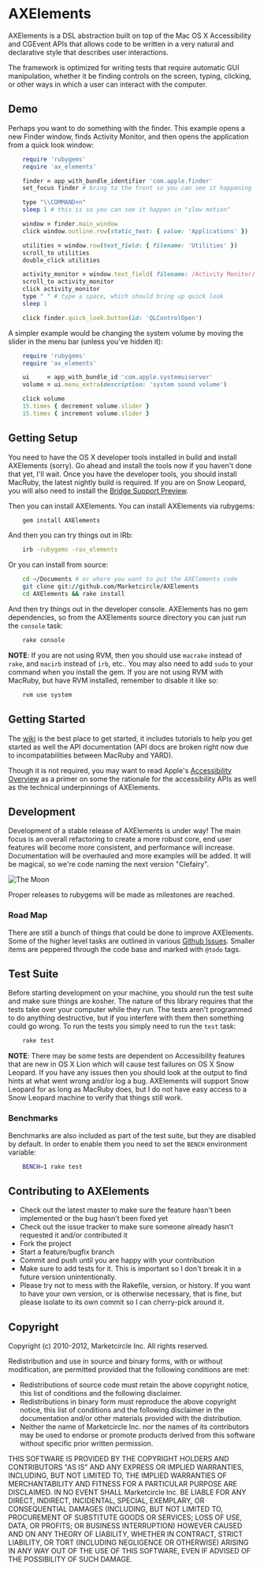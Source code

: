 # AXElements

AXElements is a DSL abstraction built on top of the Mac OS X
Accessibility and CGEvent APIs that allows code to be written in a
very natural and declarative style that describes user interactions.

The framework is optimized for writing tests that require automatic
GUI manipulation, whether it be finding controls on the screen,
typing, clicking, or other ways in which a user can interact with the
computer.


## Demo

Perhaps you want to do something with the finder. This example opens a
new Finder window, finds Activity Monitor, and then opens the application
from a quick look window:

```ruby
    require 'rubygems'
    require 'ax_elements'

    finder = app_with_bundle_identifier 'com.apple.finder'
    set_focus finder # bring to the front so you can see it happening

    type "\\COMMAND+n"
    sleep 1 # this is so you can see it happen in "slow motion"

    window = finder.main_window
    click window.outline.row(static_text: { value: 'Applications' })

    utilities = window.row(text_field: { filename: 'Utilities' })
    scroll_to utilities
    double_click utilities

    activity_monitor = window.text_field( filename: /Activity Monitor/ )
    scroll_to activity_monitor
    click activity_monitor
    type " " # type a space, which should bring up quick look
    sleep 1

    click finder.quick_look.button(id: 'QLControlOpen')
```

A simpler example would be changing the system volume by moving the
slider in the menu bar (unless you've hidden it):

```ruby
    require 'rubygems'
    require 'ax_elements'

    ui     = app_with_bundle_id 'com.apple.systemuiserver'
    volume = ui.menu_extra(description: 'system sound volume')

    click volume
    15.times { decrement volume.slider }
    15.times { increment volume.slider }
```


## Getting Setup

You need to have the OS X developer tools installed in build and
install AXElements (sorry). Go ahead and install the tools now if you
haven't done that yet, I'll wait. Once you have the developer tools,
you should install MacRuby, the latest nightly build is required. If you
are on Snow Leopard, you will also need to install the
[Bridge Support Preview](http://www.macruby.org/blog/2010/10/08/bridgesupport-preview.html).

Then you can install AXElements. You can install AXElements via
rubygems:

```bash
    gem install AXElements
```

And then you can try things out in IRb:

```bash
    irb -rubygems -rax_elements
```

Or you can install from source:

```bash
    cd ~/Documents # or where you want to put the AXElements code
    git clone git://github.com/Marketcircle/AXElements
    cd AXElements && rake install
```

And then try things out in the developer console. AXElements has no
gem dependencies, so from the AXElements source directory you can just
run the `console` task:

```bash
    rake console
```

__NOTE__: If you are not using RVM, then you should use `macrake`
instead of `rake`, and `macirb` instead of `irb`, etc.. You may also
need to add `sudo` to your command when you install the gem. If you
are not using RVM with MacRuby, but have RVM installed, remember to
disable it like so:

```bash
    rvm use system
```


## Getting Started

The [wiki](http://github.com/Marketcircle/AXElements/wiki)
is the best place to get started, it includes tutorials to help you get
started as well the API documentation (API docs are broken right now due
to incompatabilities between MacRuby and YARD).

Though it is not required, you may want to read Apple's
[Accessibility Overview](http://developer.apple.com/library/mac/#documentation/Accessibility/Conceptual/AccessibilityMacOSX/OSXAXModel/OSXAXmodel.html)
as a primer on some the rationale for the accessibility APIs as well
as the technical underpinnings of AXElements.


## Development

Development of a stable release of AXElements is under way! The main
focus is an overall refactoring to create a more robust core, end user
features will become more consistent, and performance will
increase. Documentation will be overhauled and more examples will be
added. It will be magical, so we're code naming the next version
"Clefairy".

![The Moon](https://github.com/Marketcircle/AXElements/raw/gh-pages/images/next_version.png)

Proper releases to rubygems will be made as milestones are reached.

### Road Map

There are still a bunch of things that could be done to improve
AXElements. Some of the higher level tasks are outlined in various
[Github Issues](http://github.com/Marketcircle/AXElements/issues).
Smaller items are peppered through the code base and marked with `@todo`
tags.


## Test Suite

Before starting development on your machine, you should run the test
suite and make sure things are kosher. The nature of this library
requires that the tests take over your computer while they run. The
tests aren't programmed to do anything destructive, but if you
interfere with them then something could go wrong. To run the tests
you simply need to run the `test` task:

```bash
    rake test
```

__NOTE__: There may be some tests are dependent on Accessibility
features that are new in OS X Lion which will cause test failures on
OS X Snow Leopard. If you have any issues then you should look at the
output to find hints at what went wrong and/or log a bug. AXElements
will support Snow Leopard for as long as MacRuby does, but I do not
have easy access to a Snow Leopard machine to verify that things still
work.

### Benchmarks

Benchmarks are also included as part of the test suite, but they are
disabled by default. In order to enable them you need to set the
`BENCH` environment variable:

```bash
    BENCH=1 rake test
```


## Contributing to AXElements

* Check out the latest master to make sure the feature hasn't been implemented or the bug hasn't been fixed yet
* Check out the issue tracker to make sure someone already hasn't requested it and/or contributed it
* Fork the project
* Start a feature/bugfix branch
* Commit and push until you are happy with your contribution
* Make sure to add tests for it. This is important so I don't break it in a future version unintentionally.
* Please try not to mess with the Rakefile, version, or history. If you want to have your own version, or is otherwise necessary, that is fine, but please isolate to its own commit so I can cherry-pick around it.


## Copyright

Copyright (c) 2010-2012, Marketcircle Inc.
All rights reserved.

Redistribution and use in source and binary forms, with or without
modification, are permitted provided that the following conditions are met:

* Redistributions of source code must retain the above copyright
  notice, this list of conditions and the following disclaimer.
* Redistributions in binary form must reproduce the above copyright
  notice, this list of conditions and the following disclaimer in the
  documentation and/or other materials provided with the distribution.
* Neither the name of Marketcircle Inc. nor the names of its
  contributors may be used to endorse or promote products derived
  from this software without specific prior written permission.

THIS SOFTWARE IS PROVIDED BY THE COPYRIGHT HOLDERS AND CONTRIBUTORS "AS IS" AND
ANY EXPRESS OR IMPLIED WARRANTIES, INCLUDING, BUT NOT LIMITED TO, THE IMPLIED
WARRANTIES OF MERCHANTABILITY AND FITNESS FOR A PARTICULAR PURPOSE ARE
DISCLAIMED. IN NO EVENT SHALL Marketcircle Inc. BE LIABLE FOR ANY
DIRECT, INDIRECT, INCIDENTAL, SPECIAL, EXEMPLARY, OR CONSEQUENTIAL
DAMAGES (INCLUDING, BUT NOT LIMITED TO, PROCUREMENT OF SUBSTITUTE
GOODS OR SERVICES; LOSS OF USE, DATA, OR PROFITS; OR BUSINESS
INTERRUPTION) HOWEVER CAUSED AND ON ANY THEORY OF LIABILITY, WHETHER
IN CONTRACT, STRICT LIABILITY, OR TORT (INCLUDING NEGLIGENCE OR
OTHERWISE) ARISING IN ANY WAY OUT OF THE USE OF THIS SOFTWARE, EVEN IF
ADVISED OF THE POSSIBILITY OF SUCH DAMAGE.
